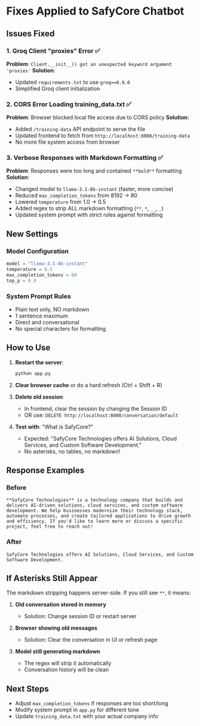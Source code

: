 # Fixes Applied to SafyCore Chatbot

## Issues Fixed

### 1. Groq Client "proxies" Error ✅
**Problem**: `Client.__init__() got an unexpected keyword argument 'proxies'`
**Solution**:
- Updated `requirements.txt` to use `groq>=0.9.0`
- Simplified Groq client initialization

### 2. CORS Error Loading training_data.txt ✅
**Problem**: Browser blocked local file access due to CORS policy
**Solution**:
- Added `/training-data` API endpoint to serve the file
- Updated frontend to fetch from `http://localhost:8000/training-data`
- No more file system access from browser

### 3. Verbose Responses with Markdown Formatting ✅
**Problem**: Responses were too long and contained `**bold**` formatting
**Solution**:
- Changed model to `llama-3.1-8b-instant` (faster, more concise)
- Reduced `max_completion_tokens` from 8192 → 80
- Lowered `temperature` from 1.0 → 0.5
- Added regex to strip ALL markdown formatting (`**`, `*`, `__`, `_`)
- Updated system prompt with strict rules against formatting

## New Settings

### Model Configuration
```python
model = "llama-3.1-8b-instant"
temperature = 0.5
max_completion_tokens = 80
top_p = 0.9
```

### System Prompt Rules
- Plain text only, NO markdown
- 1 sentence maximum
- Direct and conversational
- No special characters for formatting

## How to Use

1. **Restart the server**:
   ```bash
   python app.py
   ```

2. **Clear browser cache** or do a hard refresh (Ctrl + Shift + R)

3. **Delete old session**:
   - In frontend, clear the session by changing the Session ID
   - OR use: `DELETE http://localhost:8000/conversation/default`

4. **Test with**: "What is SafyCore?"
   - Expected: "SafyCore Technologies offers AI Solutions, Cloud Services, and Custom Software Development."
   - No asterisks, no tables, no markdown!

## Response Examples

### Before
```
**SafyCore Technologies** is a technology company that builds and delivers AI‑driven solutions, cloud services, and custom software development. We help businesses modernize their technology stack, automate processes, and create tailored applications to drive growth and efficiency. If you'd like to learn more or discuss a specific project, feel free to reach out!
```

### After
```
SafyCore Technologies offers AI Solutions, Cloud Services, and Custom Software Development.
```

## If Asterisks Still Appear

The markdown stripping happens server-side. If you still see `**`, it means:

1. **Old conversation stored in memory**
   - Solution: Change session ID or restart server

2. **Browser showing old messages**
   - Solution: Clear the conversation in UI or refresh page

3. **Model still generating markdown**
   - The regex will strip it automatically
   - Conversation history will be clean

## Next Steps

- Adjust `max_completion_tokens` if responses are too short/long
- Modify system prompt in `app.py` for different tone
- Update `training_data.txt` with your actual company info
